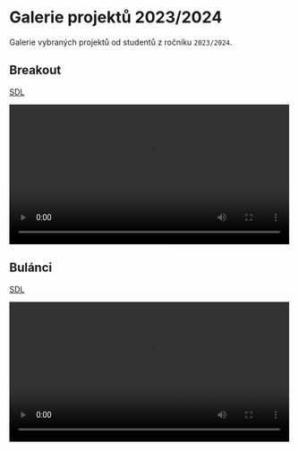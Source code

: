 # Galerie projektů 2023/2024
Galerie vybraných projektů od studentů z ročníku `2023/2024`.


## Breakout
[SDL](../c/aplikovane_ulohy/sdl.md)

<video width="500" src="../static/projekty_2023/projekt1.webm" controls></video>


## Bulánci
[SDL](../c/aplikovane_ulohy/sdl.md)

<video width="500" src="../static/projekty_2023/projekt2.webm" controls></video>
